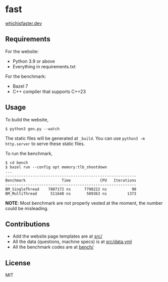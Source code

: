 # fast

[whichisfaster.dev](https://whichisfaster.dev)

## Requirements

For the website:

- Python 3.9 or above
- Everything in requirements.txt

For the benchmark:

- Bazel 7
- C++ compiler that supports C++23

## Usage

To build the website,

```
$ python3 gen.py --watch
```

The static files will be generated at `_build`. You can use `python3 -m http.server` to serve these static files.

To run the benchmark,

```
$ cd bench
$ bazel run --config opt memory:tlb_shootdown
...
----------------------------------------------------------
Benchmark                Time             CPU   Iterations
----------------------------------------------------------
BM_SingleThread    7807172 ns      7790222 ns           90
BM_MultiThread      511640 ns       509363 ns         1373
```

**NOTE**: Most benchmark are not properly vested at the moment, the number could be misleading.

## Contributions

- Add the website page templates are at [src/](src/)
- All the data (questions, machine specs) is at [src/data.yml](src/data.yml)
- All the benchmark codes are at [bench/](bench/)

## License

MIT
